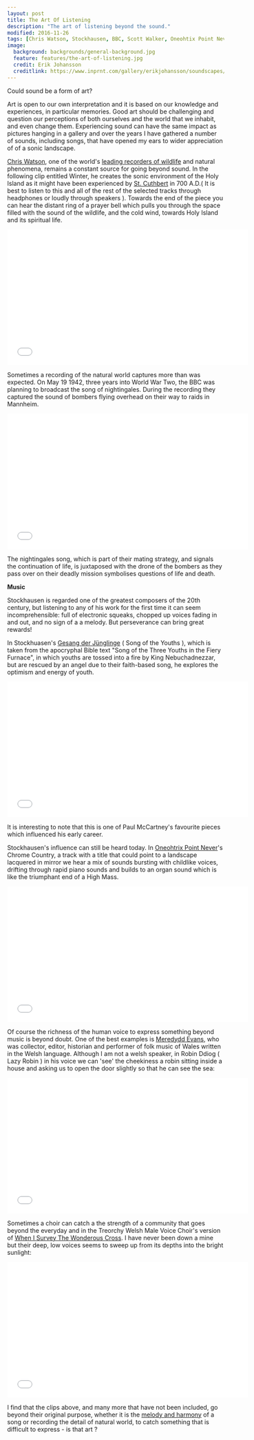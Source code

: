 ```yaml
---
layout: post
title: The Art Of Listening
description: "The art of listening beyond the sound."
modified: 2016-11-26
tags: [Chris Watson, Stockhausen, BBC, Scott Walker, Oneohtix Point Never, Laurie Anderson, Meredydd Evans, Lizzie Higgins, Gaelic Psalms, Liverpool FC, The Treorchy Welsh Male Choir]
image:
  background: backgrounds/general-background.jpg
  feature: features/the-art-of-listening.jpg
  credit: Erik Johansson
  creditlink: https://www.inprnt.com/gallery/erikjohansson/soundscapes/
---
```


Could sound be a form of art?

Art is open to our own interpretation and it is based on our knowledge and experiences, in particular memories. Good art should be challenging and question our perceptions of both ourselves and the world that we inhabit,  and even change them. Experiencing sound can have the same impact as pictures hanging in a gallery and over the years I have gathered a number of sounds, including songs, that have opened my ears to wider appreciation of of a sonic landscape.

[Chris Watson](https://chriswatson.net/), one of the world's [leading recorders of wildlife](https://chriswatsonreleases.bandcamp.com/) and natural phenomena, remains a constant source for going beyond sound. In the following clip entitled Winter, he creates the sonic environment of the Holy Island as it might have been experienced by [St. Cuthbert](https://acloserlisten.com/2013/07/30/chris-watson-in-st-cuthberts-time/) in 700 A.D.( It is best to listen to this and all of the rest of the selected tracks through headphones or loudly through speakers ). Towards the end of the piece you can hear the distant ring of a prayer bell which pulls you through the space filled with the sound of the wildlife, and the cold wind, towards Holy Island and its spiritual life.

<iframe width="560" height="315" src="//www.youtube.com/embed/IJBAd4pmuFk?enablejsapi=1&origin=https://dtinblack.github.io/"
 frameborder="0"></iframe>

Sometimes a recording of the natural world captures more than was expected. On May 19 1942, three years into World War Two, the BBC was planning to broadcast the song of nightingales. During the recording they captured the sound of bombers flying overhead on their way to raids in Mannheim.  

<iframe width="560" height="315" src="//www.youtube.com/embed/H_MHqW5KVds?enablejsapi=1&origin=https://dtinblack.github.io/"
 frameborder="0"></iframe>

The nightingales song, which is part of their mating strategy, and signals the continuation of life, is juxtaposed with the drone of the bombers as they pass over on their deadly mission symbolises questions of life and death.

<b>Music</b>

Stockhausen is regarded one of the greatest composers of the 20th century, but listening to any of his work for the first time it can seem incomprehensible: full of electronic squeaks, chopped up voices fading in and out, and no sign of a a melody. But perseverance can bring great rewards!

In Stockhuasen's [Gesang der Jünglinge](https://en.wikipedia.org/wiki/Gesang_der_J%C3%BCnglinge) ( Song of the Youths ),  which is taken from the apocryphal Bible text "Song of the Three Youths in the Fiery Furnace", in which youths are tossed into a fire by King Nebuchadnezzar, but are rescued by an angel due to their faith-based song, he explores the optimism and energy of youth.

<iframe width="560" height="315" src="//www.youtube.com/embed/WTtzAmZFtds?enablejsapi=1&origin=https://dtinblack.github.io/"
 frameborder="0"></iframe>

It is interesting to note that this is one of Paul McCartney's favourite pieces which influenced his early career.

Stockhausen's influence can still be heard today. In [Oneohtrix Point Never](https://en.wikipedia.org/wiki/Oneohtrix_Point_Never)'s Chrome Country, a track with a title that could point to a landscape lacquered in mirror we hear a mix of sounds bursting with childlike voices, drifting through rapid piano sounds and builds to an organ sound which is like the triumphant end of a High Mass.

<iframe width="560" height="315" src="//www.youtube.com/embed/R7XcAaVumgc?start=2280&stop=2585?enablejsapi=1&origin=https://dtinblack.github.io/"
frameborder="0"></iframe>   

Of course the richness of the human voice to express something beyond music is beyond doubt. One of the best examples is [Meredydd Evans](https://en.wikipedia.org/wiki/Meredydd_Evans), who was collector, editor, historian and performer of folk music of Wales written in the Welsh language. Although I am not a welsh speaker, in Robin Ddiog ( Lazy Robin ) in his voice we can 'see' the cheekiness a robin sitting inside a house and asking us to open the door slightly so that he can see the sea:

<iframe width="560" height="315" src="//www.youtube.com/embed/1K2lyb4tmxw?enablejsapi=1&origin=https://dtinblack.github.io/"
 frameborder="0"></iframe>

Sometimes a choir can catch a the strength of a community that goes beyond the everyday and in the Treorchy Welsh Male Voice Choir's version of [When I Survey The Wonderous Cross](https://library.timelesstruths.org/music/When_I_Survey_the_Wondrous_Cross/). I have never been down a mine but their deep, low voices seems to sweep up from its depths into the bright sunlight:

<iframe width="560" height="315" src="//www.youtube.com/embed/xozIKN9GBVc?enablejsapi=1&origin=https://dtinblack.github.io/"
 frameborder="0"></iframe>

I find that the clips above, and many more that have not been included, go beyond their original purpose, whether it is the [melody and harmony](https://wmich.edu/mus-gened/mus170/RockElements.pdf) of a song or recording the detail of natural world, to catch something that is difficult to express - is that art ?
